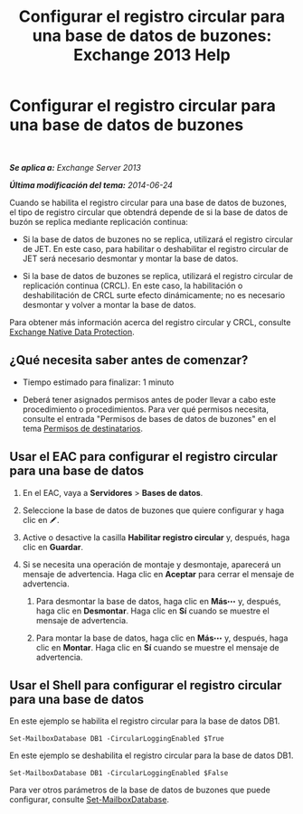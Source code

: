 ﻿---
title: 'Configurar el registro circular para una base de datos de buzones: Exchange 2013 Help'
TOCTitle: Configurar el registro circular para una base de datos de buzones
ms:assetid: 29cbd7cd-382b-4e0d-8368-2e49e75df2fc
ms:mtpsurl: https://technet.microsoft.com/es-es/library/Dn756374(v=EXCHG.150)
ms:contentKeyID: 62524849
ms.date: 04/23/2018
mtps_version: v=EXCHG.150
ms.translationtype: HT
---

# Configurar el registro circular para una base de datos de buzones

 

_**Se aplica a:** Exchange Server 2013_

_**Última modificación del tema:** 2014-06-24_

Cuando se habilita el registro circular para una base de datos de buzones, el tipo de registro circular que obtendrá depende de si la base de datos de buzón se replica mediante replicación continua:

  - Si la base de datos de buzones no se replica, utilizará el registro circular de JET. En este caso, para habilitar o deshabilitar el registro circular de JET será necesario desmontar y montar la base de datos.

  - Si la base de datos de buzones se replica, utilizará el registro circular de replicación continua (CRCL). En este caso, la habilitación o deshabilitación de CRCL surte efecto dinámicamente; no es necesario desmontar y volver a montar la base de datos.

Para obtener más información acerca del registro circular y CRCL, consulte [Exchange Native Data Protection](backup-restore-and-disaster-recovery-exchange-2013-help.md).

## ¿Qué necesita saber antes de comenzar?

  - Tiempo estimado para finalizar: 1 minuto

  - Deberá tener asignados permisos antes de poder llevar a cabo este procedimiento o procedimientos. Para ver qué permisos necesita, consulte el entrada "Permisos de bases de datos de buzones" en el tema [Permisos de destinatarios](recipients-permissions-exchange-2013-help.md).

## Usar el EAC para configurar el registro circular para una base de datos

1.  En el EAC, vaya a **Servidores** \> **Bases de datos**.

2.  Seleccione la base de datos de buzones que quiere configurar y haga clic en ![Icono Editar](images/Bb124582.6f53ccb2-1f13-4c02-bea0-30690e6ea71d(EXCHG.150).gif "Icono Editar").

3.  Active o desactive la casilla **Habilitar registro circular** y, después, haga clic en **Guardar**.

4.  Si se necesita una operación de montaje y desmontaje, aparecerá un mensaje de advertencia. Haga clic en **Aceptar** para cerrar el mensaje de advertencia.
    
    1.  Para desmontar la base de datos, haga clic en **Más**![Icono Más opciones](images/JJ150550.5381819e-3b21-4873-8714-e9b956290b28(EXCHG.150).gif "Icono Más opciones") y, después, haga clic en **Desmontar**. Haga clic en **Sí** cuando se muestre el mensaje de advertencia.
    
    2.  Para montar la base de datos, haga clic en **Más**![Icono Más opciones](images/JJ150550.5381819e-3b21-4873-8714-e9b956290b28(EXCHG.150).gif "Icono Más opciones") y, después, haga clic en **Montar**. Haga clic en **Sí** cuando se muestre el mensaje de advertencia.

## Usar el Shell para configurar el registro circular para una base de datos

En este ejemplo se habilita el registro circular para la base de datos DB1.

    Set-MailboxDatabase DB1 -CircularLoggingEnabled $True

En este ejemplo se deshabilita el registro circular para la base de datos DB1.

    Set-MailboxDatabase DB1 -CircularLoggingEnabled $False

Para ver otros parámetros de la base de datos de buzones que puede configurar, consulte [Set-MailboxDatabase](https://technet.microsoft.com/es-es/library/bb123971\(v=exchg.150\)).

